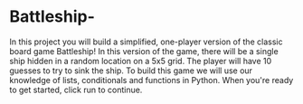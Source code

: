 # Battleship-
In this project you will build a simplified, one-player version of the classic board game Battleship! In this version of the game, there will be a single ship hidden in a random location on a 5x5 grid. The player will have 10 guesses to try to sink the ship.  To build this game we will use our knowledge of lists, conditionals and functions in Python. When you're ready to get started, click run to continue.
